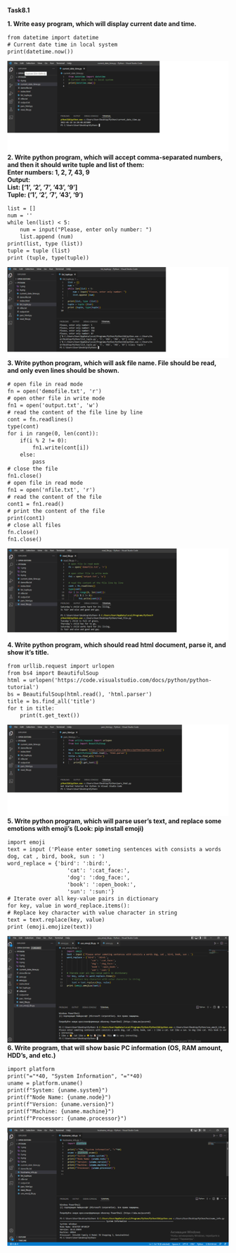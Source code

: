 **Task8.1**

**1. Write easy program, which will display current date and time.**
```
from datetime import datetime
# Current date time in local system
print(datetime.now())
```
![1.png](https://github.com/terra144481/DevOps_online_Odessa_2022Q1Q2/blob/90e5f80f4e184f8c6dc4e6ace5ce0277f5fada12/m8/task8.1/images/1.png)
**2. Write python program, which will accept comma-separated numbers, and then it
should write tuple and list of them:  
Enter numbers: 1, 2, 7, 43, 9  
Output:  
List: [‘1’, ‘2’, ‘7’, ‘43’, ‘9’]  
Tuple: (‘1’, ‘2’, ‘7’, ‘43’, ‘9’)**  
```
list = []
num = ''
while len(list) < 5:
    num = input("Please, enter only number: ")
    list.append (num)
print(list, type (list))
tuple = tuple (list)
print (tuple, type(tuple))
```
![2.png](https://github.com/terra144481/DevOps_online_Odessa_2022Q1Q2/blob/90e5f80f4e184f8c6dc4e6ace5ce0277f5fada12/m8/task8.1/images/2.png)
**3. Write python program, which will ask file name. File should be read, and only even
lines should be shown.**
```
# open file in read mode
fn = open('demofile.txt', 'r')
# open other file in write mode
fn1 = open('output.txt', 'w')
# read the content of the file line by line
cont = fn.readlines()
type(cont)
for i in range(0, len(cont)):
	if(i % 2 != 0):
		fn1.write(cont[i])
	else:
		pass
# close the file
fn1.close()
# open file in read mode
fn1 = open('nfile.txt', 'r')
# read the content of the file
cont1 = fn1.read()
# print the content of the file
print(cont1)
# close all files
fn.close()
fn1.close()
```
![3.png](https://github.com/terra144481/DevOps_online_Odessa_2022Q1Q2/blob/90e5f80f4e184f8c6dc4e6ace5ce0277f5fada12/m8/task8.1/images/3.png)
**4. Write python program, which should read html document, parse it, and show it’s
title.**
```
from urllib.request import urlopen
from bs4 import BeautifulSoup
html = urlopen('https://code.visualstudio.com/docs/python/python-tutorial')
bs = BeautifulSoup(html.read(), 'html.parser')
title = bs.find_all('title')
for t in title:
    print(t.get_text())
```
![4.png](https://github.com/terra144481/DevOps_online_Odessa_2022Q1Q2/blob/90e5f80f4e184f8c6dc4e6ace5ce0277f5fada12/m8/task8.1/images/4.png)
**5. Write python program, which will parse user’s text, and replace some emotions with
emoji’s (Look: pip install emoji)**
```
import emoji
text = input ('Please enter someting sentences with consists a words dog, cat , bird, book, sun : ')
word_replace = {'bird': ':bird:',
                   'cat': ':cat_face:',
                   'dog': ':dog_face:',
                   'book': ':open_book:',
                   'sun': ':sun:'}
# Iterate over all key-value pairs in dictionary
for key, value in word_replace.items():
# Replace key character with value character in string
text = text.replace(key, value)
print (emoji.emojize(text))
```
![5.png](https://github.com/terra144481/DevOps_online_Odessa_2022Q1Q2/blob/90e5f80f4e184f8c6dc4e6ace5ce0277f5fada12/m8/task8.1/images/5.png)
**6. Write program, that will show basic PC information (OS, RAM amount, HDD’s, and
etc.)**
```
import platform
print("="*40, "System Information", "="*40)
uname = platform.uname()
print(f"System: {uname.system}")
print(f"Node Name: {uname.node}")
print(f"Version: {uname.version}")
print(f"Machine: {uname.machine}")
print(f"Processor: {uname.processor}")
```
![6.png](https://github.com/terra144481/DevOps_online_Odessa_2022Q1Q2/blob/90e5f80f4e184f8c6dc4e6ace5ce0277f5fada12/m8/task8.1/images/6.png)
